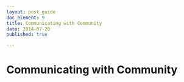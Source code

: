 ```yaml
---
layout: post_guide
doc_element: 9
title: Communicating with Community
date: 2014-07-20
published: true

---
```


# Communicating with Community

